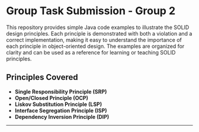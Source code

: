 # Group Task Submission - Group 2

This repository provides simple Java code examples to illustrate the SOLID design principles. Each principle is demonstrated with both a violation and a correct implementation, making it easy to understand the importance of each principle in object-oriented design. The examples are organized for clarity and can be used as a reference for learning or teaching SOLID principles.

## Principles Covered

- **Single Responsibility Principle (SRP)**
- **Open/Closed Principle (OCP)**
- **Liskov Substitution Principle (LSP)**
- **Interface Segregation Principle (ISP)**
- **Dependency Inversion Principle (DIP)**

---